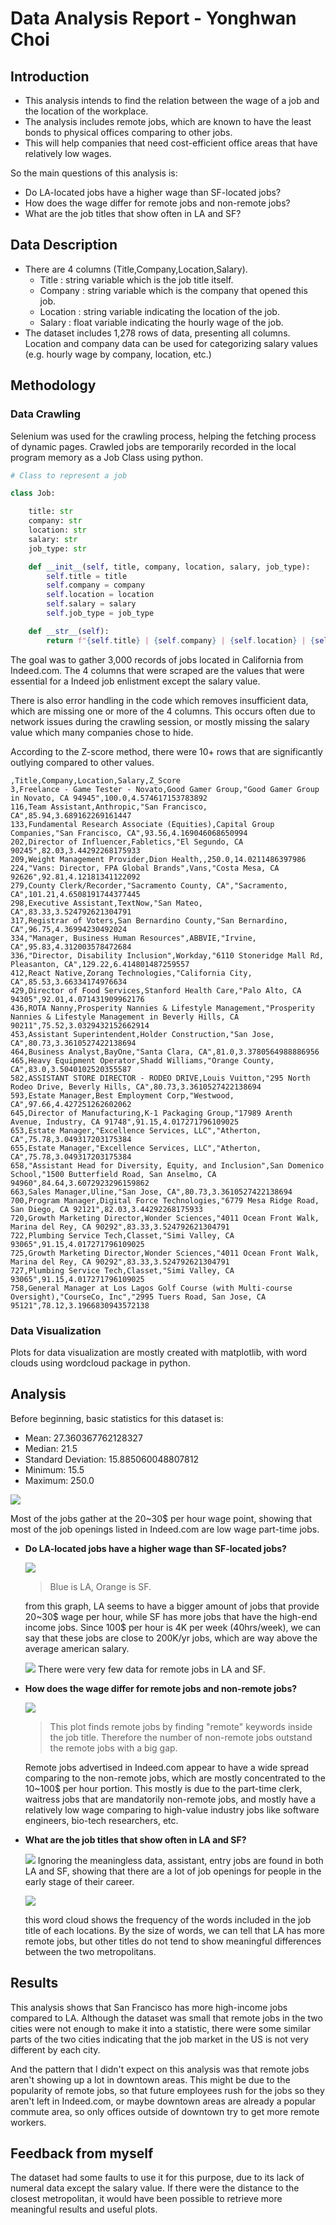 # **Data Analysis Report** - Yonghwan Choi

## Introduction

- This analysis intends to find the relation between the wage of a job and the location of the workplace.
- The analysis includes remote jobs, which are known to have the least bonds to physical offices comparing to other jobs.
- This will help companies that need cost-efficient office areas that have relatively low wages.

So the main questions of this analysis is:

- Do LA-located jobs have a higher wage than SF-located jobs?
- How does the wage differ for remote jobs and non-remote jobs?
- What are the job titles that show often in LA and SF?

## Data Description

- There are 4 columns (Title,Company,Location,Salary).
  - Title : string variable which is the job title itself.
  - Company : string variable which is the company that opened this job.
  - Location : string variable indicating the location of the job.
  - Salary : float variable indicating the hourly wage of the job.
- The dataset includes 1,278 rows of data, presenting all columns. Location and company data can be used for categorizing salary values (e.g. hourly wage by company, location, etc.)

## Methodology

### Data Crawling

Selenium was used for the crawling process, helping the fetching process of dynamic pages.
Crawled jobs are temporarily recorded in the local program memory as a Job Class using python.

```python
# Class to represent a job

class Job:

    title: str
    company: str
    location: str
    salary: str
    job_type: str

    def __init__(self, title, company, location, salary, job_type):
        self.title = title
        self.company = company
        self.location = location
        self.salary = salary
        self.job_type = job_type

    def __str__(self):
        return f"{self.title} | {self.company} | {self.location} | {self.salary}"
```

The goal was to gather 3,000 records of jobs located in California from Indeed.com. The 4 columns that were scraped are the values that were essential for a Indeed job enlistment except the salary value.

There is also error handling in the code which removes insufficient data, which are missing one or more of the 4 columns. This occurs often due to network issues during the crawling session, or mostly missing the salary value which many companies chose to hide.

According to the Z-score method, there were 10+ rows that are significantly outlying compared to other values.

```csv
,Title,Company,Location,Salary,Z_Score
3,Freelance - Game Tester - Novato,Good Gamer Group,"Good Gamer Group in Novato, CA 94945",100.0,4.574617153783892
116,Team Assistant,Anthropic,"San Francisco, CA",85.94,3.689162269161447
133,Fundamental Research Associate (Equities),Capital Group Companies,"San Francisco, CA",93.56,4.169046068650994
202,Director of Influencer,Fabletics,"El Segundo, CA 90245",82.03,3.44292268175933
209,Weight Management Provider,Dion Health,,250.0,14.0211486397986
224,"Vans: Director, FPA Global Brands",Vans,"Costa Mesa, CA 92626",92.81,4.12181341122092
279,County Clerk/Recorder,"Sacramento County, CA","Sacramento, CA",101.21,4.6508191744377445
298,Executive Assistant,TextNow,"San Mateo, CA",83.33,3.524792621304791
317,Registrar of Voters,San Bernardino County,"San Bernardino, CA",96.75,4.36994230492024
334,"Manager, Business Human Resources",ABBVIE,"Irvine, CA",95.83,4.312003578472684
336,"Director, Disability Inclusion",Workday,"6110 Stoneridge Mall Rd, Pleasanton, CA",129.22,6.414801487259557
412,React Native,Zorang Technologies,"California City, CA",85.53,3.66334174976634
429,Director of Food Services,Stanford Health Care,"Palo Alto, CA 94305",92.01,4.071431909962176
436,ROTA Nanny,Prosperity Nannies & Lifestyle Management,"Prosperity Nannies & Lifestyle Management in Beverly Hills, CA 90211",75.52,3.0329432152662914
453,Assistant Superintendent,Holder Construction,"San Jose, CA",80.73,3.3610527422138694
464,Business Analyst,BayOne,"Santa Clara, CA",81.0,3.3780564988886956
465,Heavy Equipment Operator,Shadd Williams,"Orange County, CA",83.0,3.5040102520355587
582,ASSISTANT STORE DIRECTOR - RODEO DRIVE,Louis Vuitton,"295 North Rodeo Drive, Beverly Hills, CA",80.73,3.3610527422138694
593,Estate Manager,Best Employment Corp,"Westwood, CA",97.66,4.427251262602062
645,Director of Manufacturing,K-1 Packaging Group,"17989 Arenth Avenue, Industry, CA 91748",91.15,4.017271796109025
653,Estate Manager,"Excellence Services, LLC","Atherton, CA",75.78,3.049317203175384
655,Estate Manager,"Excellence Services, LLC","Atherton, CA",75.78,3.049317203175384
658,"Assistant Head for Diversity, Equity, and Inclusion",San Domenico School,"1500 Butterfield Road, San Anselmo, CA 94960",84.64,3.6072923296159862
663,Sales Manager,Uline,"San Jose, CA",80.73,3.3610527422138694
700,Program Manager,Digital Force Technologies,"6779 Mesa Ridge Road, San Diego, CA 92121",82.03,3.44292268175933
720,Growth Marketing Director,Wonder Sciences,"4011 Ocean Front Walk, Marina del Rey, CA 90292",83.33,3.524792621304791
722,Plumbing Service Tech,Classet,"Simi Valley, CA 93065",91.15,4.017271796109025
725,Growth Marketing Director,Wonder Sciences,"4011 Ocean Front Walk, Marina del Rey, CA 90292",83.33,3.524792621304791
727,Plumbing Service Tech,Classet,"Simi Valley, CA 93065",91.15,4.017271796109025
758,General Manager at Los Lagos Golf Course (with Multi-course Oversight),"CourseCo, Inc","2995 Tuers Road, San Jose, CA 95121",78.12,3.1966830943572138

```

### Data Visualization

Plots for data visualization are mostly created with matplotlib, with word clouds using wordcloud package in python.

## Analysis

Before beginning, basic statistics for this dataset is:

- Mean: 27.360367762128327
- Median: 21.5
- Standard Deviation: 15.885060048807812
- Minimum: 15.5
- Maximum: 250.0

![](plots/salary-histogram.png)

Most of the jobs gather at the 20~30$ per hour wage point, showing that most of the job openings listed in Indeed.com are low wage part-time jobs.

- **Do LA-located jobs have a higher wage than SF-located jobs?**

  ![](plots/la-sf.png)

  > Blue is LA, Orange is SF.

  from this graph, LA seems to have a bigger amount of jobs that provide 20~30$ wage per hour, while SF has more jobs that have the high-end income jobs. Since 100$ per hour is 4K per week (40hrs/week), we can say that these jobs are close to 200K/yr jobs, which are way above the average american salary.

  ![](plots/remote.png)
  There were very few data for remote jobs in LA and SF.

- **How does the wage differ for remote jobs and non-remote jobs?**

  ![](plots/remote-non.png)

  > This plot finds remote jobs by finding "remote" keywords inside the job title. Therefore the number of non-remote jobs outstand the remote jobs with a big gap.

  Remote jobs advertised in Indeed.com appear to have a wide spread comparing to the non-remote jobs, which are mostly concentrated to the 10~100$ per hour portion. This mostly is due to the part-time clerk, waitress jobs that are mandatorily non-remote jobs, and mostly have a relatively low wage comparing to high-value industry jobs like software engineers, bio-tech researchers, etc.

- **What are the job titles that show often in LA and SF?**

  ![](plots/titles.png)
  Ignoring the meaningless data, assistant, entry jobs are found in both LA and SF, showing that there are a lot of job openings for people in the early stage of their career.

  ![](plots/la-sf%20word.png)

  this word cloud shows the frequency of the words included in the job title of each locations. By the size of words, we can tell that LA has more remote jobs, but other titles do not tend to show meaningful differences between the two metropolitans.

## Results

This analysis shows that San Francisco has more high-income jobs compared to LA. Although the dataset was small that remote jobs in the two cities were not enough to make it into a statistic, there were some similar parts of the two cities indicating that the job market in the US is not very different by each city.

And the pattern that I didn't expect on this analysis was that remote jobs aren't showing up a lot in downtown areas. This might be due to the popularity of remote jobs, so that future employees rush for the jobs so they aren't left in Indeed.com, or maybe downtown areas are already a popular commute area, so only offices outside of downtown try to get more remote workers.

## Feedback from myself

The dataset had some faults to use it for this purpose, due to its lack of numeral data except the salary value. If there were the distance to the closest metropolitan, it would have been possible to retrieve more meaningful results and useful plots.
